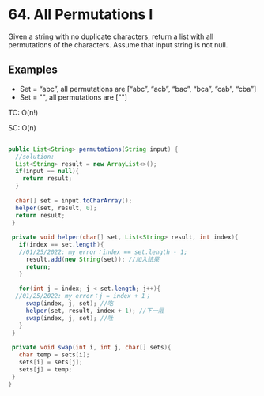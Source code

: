 # 64. All Permutations I

Given a string with no duplicate characters, return a list with all permutations of the characters.
Assume that input string is not null.

## Examples
+ Set = “abc”, all permutations are [“abc”, “acb”, “bac”, “bca”, “cab”, “cba”]
+ Set = "", all permutations are [""]

TC: O(n!)

SC: O(n)

```java

public List<String> permutations(String input) {
  //solution:
  List<String> result = new ArrayList<>();
  if(input == null){
    return result;
  }
 
  char[] set = input.toCharArray();
  helper(set, result, 0);
  return result;
 }
 
 private void helper(char[] set, List<String> result, int index){
   if(index == set.length){ 
   //01/25/2022: my error：index == set.length - 1;
     result.add(new String(set)); //加入结果
     return;
   }
 
   for(int j = index; j < set.length; j++){ 
  //01/25/2022: my error：j = index + 1；
     swap(index, j, set); //吃
     helper(set, result, index + 1); //下一层
     swap(index, j, set); //吐
   }
 }
 
 private void swap(int i, int j, char[] sets){
   char temp = sets[i];
   sets[i] = sets[j];
   sets[j] = temp;
 }
}
